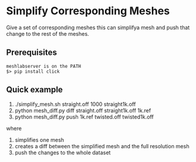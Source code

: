 # Simplify Corresponding Meshes

Give a set of corresponding meshes this can simplifya mesh and push
that change to the rest of the meshes.

## Prerequisites
    meshlabserver is on the PATH
    $> pip install click

## Quick example

 1. ./simplify_mesh.sh straight.off 1000 straight1k.off
 2. python mesh_diff.py diff straight.off straight1k.off 1k.ref
 3. python mesh_diff.py push 1k.ref twisted.off twisted1k.off

where

  1. simplifies one mesh
  2. creates a diff between the simplified mesh and the full resolution mesh
  3. push the changes to the whole dataset 

